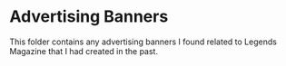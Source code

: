 # Advertising Banners

This folder contains any advertising banners I found related to Legends Magazine that I had created in the past.
